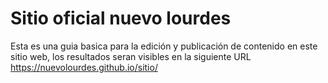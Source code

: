 # Sitio oficial nuevo lourdes

Esta es una guia basica para la edición y publicación de contenido en este sitio web, los resultados seran visibles en la siguiente URL https://nuevolourdes.github.io/sitio/
